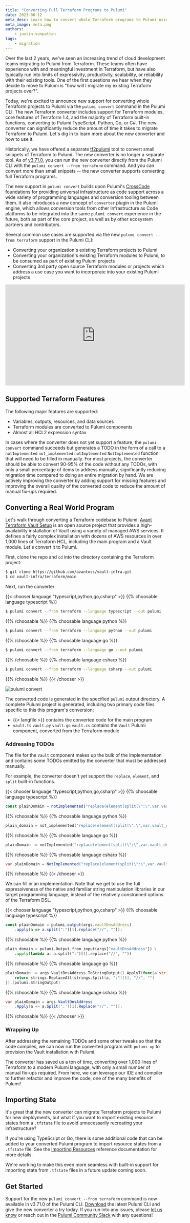 ```yaml
---
title: "Converting Full Terraform Programs to Pulumi"
date: 2023-06-12
meta_desc: Learn how to convert whole Terraform programs to Pulumi using the new Terraform converter
meta_image: meta.png
authors:
    - justin-vanpatten
tags:
    - migration
---
```


Over the last 2 years, we've seen an increasing trend of cloud development teams migrating to Pulumi from Terraform. These teams often have experience with and meaningful investment in Terraform, but have also typically run into limits of expressivity, productivity, scalability, or reliability with their existing tools. One of the first questions we hear when they decide to move to Pulumi is "how will I migrate my existing Terraform projects over?".

Today, we're excited to announce new support for converting whole Terraform projects to Pulumi via the `pulumi convert` command in the Pulumi CLI. The new Terraform converter includes support for Terraform modules, core features of Terraform 1.4, and the majority of Terraform built-in functions, converting to Pulumi TypeScript, Python, Go, or C#. The new converter can significantly reduce the amount of time it takes to migrate Terraform to Pulumi. Let's dig in to learn more about the new converter and how to use it.

<!--more-->

Historically, we have offered a separate [tf2pulumi](https://github.com/pulumi/tf2pulumi) tool to convert small snippets of Terraform to Pulumi. The new converter is no longer a separate tool. As of [v3.71.0](/docs/install/), you can run the new converter directly from the Pulumi CLI with the `pulumi convert --from terraform` command. And you can convert more than small snippets -- the new converter supports converting full Terraform programs.

The new support in `pulumi convert` builds upon Pulumi's [CrossCode](/crosscode/) foundations for providing universal infrastructure as code support across a wide variety of programming languages and conversion tooling between them. It also introduces a new concept of `converter` plugin in the Pulumi engine, which allows conversion tools from other Infrastructure as Code platforms to be integrated into the same `pulumi convert` experience in the future, both as part of the core project, as well as by other ecosystem partners and contributors.

Several common use cases are supported via the new `pulumi convert --from terraform` support in the Pulumi CLI:

* Converting your organization's existing Terraform projects to Pulumi
* Converting your organization's existing Terraform modules to Pulumi, to be consumed as part of existing Pulumi projects
* Converting 3rd party open source Terraform modules or projects which address a use case you want to incorporate into your existing Pulumi projects

<iframe width="560" height="315" src="https://www.youtube.com/embed/1MAhhNE9a3Q" title="YouTube video player" frameborder="0" allow="accelerometer; autoplay; clipboard-write; encrypted-media; gyroscope; picture-in-picture; web-share" allowfullscreen></iframe>

## Supported Terraform Features

The following major features are supported:

* Variables, outputs, resources, and data sources
* Terraform modules are converted to Pulumi components
* Almost all HCL2 expression syntax

In cases where the converter does not yet support a feature, the `pulumi convert` command succeeds but generates a TODO in the form of a call to a <pulumi-chooser type="language" options="typescript,python,go,csharp" option-style="none" class="inline">
    <pulumi-choosable type="language" value="typescript"><code>notImplemented</code></pulumi-choosable>
    <pulumi-choosable type="language" value="python"><code>not_implemented</code></pulumi-choosable>
    <pulumi-choosable type="language" value="go"><code>notImplemented</code></pulumi-choosable>
    <pulumi-choosable type="language" value="csharp"><code>NotImplemented</code></pulumi-choosable>
</pulumi-chooser> function that will need to be filled in manually. For most projects, the converter should be able to convert 90-95% of the code without any TODOs, with only a small percentage of items to address manually, significantly reducing migration time compared to doing an entire migration by hand. We are actively improving the converter by adding support for missing features and improving the overall quality of the converted code to reduce the amount of manual fix-ups required.

## Converting a Real World Program

Let's walk through converting a Terraform codebase to Pulumi. [Avant Terraform Vault Setup](https://github.com/avantoss/vault-infra) is an open source project that provides a high-availability installation of Vault using a variety of managed AWS services. It defines a fairly complex installation with dozens of AWS resources in over 1,000 lines of Terraform HCL, including the main program and a Vault module. Let's convert it to Pulumi.

First, clone the repo and `cd` into the directory containing the Terraform project:

```bash
$ git clone https://github.com/avantoss/vault-infra.git
$ cd vault-infra/terraform/main
```

Next, run the converter:

{{< chooser language "typescript,python,go,csharp" >}}
{{% choosable language typescript %}}

```bash
$ pulumi convert --from terraform --language typescript --out pulumi
```

{{% /choosable %}}
{{% choosable language python %}}

```bash
$ pulumi convert --from terraform --language python --out pulumi
```

{{% /choosable %}}
{{% choosable language go %}}

```bash
$ pulumi convert --from terraform --language go --out pulumi
```

{{% /choosable %}}
{{% choosable language csharp %}}

```bash
$ pulumi convert --from terraform --language csharp --out pulumi
```

{{% /choosable %}}
{{< /chooser >}}

![pulumi convert](pulumi-convert-from-terraform.gif)

The converted code is generated in the specified `pulumi` output directory. A complete Pulumi project is generated, including two primary code files specific to this this program's conversion:

* {{< langfile >}} contains the converted code for the main program
* <pulumi-chooser type="language" options="typescript,python,go,csharp" option-style="none" class="inline">
    <pulumi-choosable type="language" value="typescript"><code>vault.ts</code></pulumi-choosable>
    <pulumi-choosable type="language" value="python"><code>vault.py</code></pulumi-choosable>
    <pulumi-choosable type="language" value="go"><code>vault.go</code></pulumi-choosable>
    <pulumi-choosable type="language" value="csharp"><code>vault.cs</code></pulumi-choosable>
  </pulumi-chooser> contains the <code>Vault</code> Pulumi component, converted from the Terraform module

### Addressing TODOs

The file for the `Vault` component makes up the bulk of the implementation and contains some TODOs emitted by the converter that must be addressed manually.

For example, the converter doesn't yet support the `replace`, `element`, and `split` built-in functions.

{{< chooser language "typescript,python,go,csharp" >}}
{{% choosable language typescript %}}

```typescript
const plainDomain = notImplemented("replace(element(split(\":\",var.vault_dns_address),1),\"////\",\"\")");
```

{{% /choosable %}}
{{% choosable language python %}}

```python
plain_domain = not_implemented("replace(element(split(\":\",var.vault_dns_address),1),\"////\",\"\")")
```

{{% /choosable %}}
{{% choosable language go %}}

```go
plainDomain := notImplemented("replace(element(split(\":\",var.vault_dns_address),1),\"////\",\"\")");
```

{{% /choosable %}}
{{% choosable language csharp %}}

```csharp
var plainDomain = NotImplemented("replace(element(split(\":\",var.vault_dns_address),1),\"////\",\"\")");
```

{{% /choosable %}}
{{< /chooser >}}

We can fill in an implementation. Note that we get to use the full expressiveness of the native and familiar string manipulation libraries in our target programming language, instead of the relatively constrained options of the Terraform DSL.

{{< chooser language "typescript,python,go,csharp" >}}
{{% choosable language typescript %}}

```typescript
const plainDomain = pulumi.output(args.vaultDnsAddress)
    .apply(a => a.split(":")[1].replace("//", ""));
```

{{% /choosable %}}
{{% choosable language python %}}

```python
plain_domain = pulumi.Output.from_input(args["vaultDnsAddress"]) \
    .apply(lambda a: a.split(":")[1].replace("//", ""))
```

{{% /choosable %}}
{{% choosable language go %}}

```go
plainDomain := args.VaultDnsAddress.ToStringOutput().ApplyT(func(a string) string {
	return strings.ReplaceAll(strings.Split(a, ":")[1], "//", "")
}).(pulumi.StringOutput)
```

{{% /choosable %}}
{{% choosable language csharp %}}

```csharp
var plainDomain = args.VaultDnsAddress
    .Apply(a => a.Split(':')[1].Replace("//", ""));
```

{{% /choosable %}}
{{< /chooser >}}

### Wrapping Up

After addressing the remaining TODOs and some other tweaks so that the code compiles, we can now run the converted program with `pulumi up` to provision the Vault installation with Pulumi.

The converter has saved us a ton of time, converting over 1,000 lines of Terraform to a modern Pulumi language, with only a small number of manual fix-ups required. From here, we can leverage our IDE and compiler to further refactor and improve the code, one of the many benefits of Pulumi!

## Importing State

It's great that the new converter can migrate Terraform projects to Pulumi for new deployments, but what if you want to import existing resource states from a `.tfstate` file to avoid unnecessarily recreating your infrastructure?

If you're using TypeScript or Go, there is some additional code that can be added to your converted Pulumi program to import resource states from a `.tfstate` file. See the [Importing Resources](/docs/using-pulumi/adopting-pulumi/migrating-to-pulumi/from-terraform/#importing-resources) reference documentation for more details.

We're working to make this even more seamless with built-in support for importing state from `.tfstate` files in a future update coming soon.

## Get Started

Support for the new `pulumi convert --from terraform` command is now available in v3.71.0 of the Pulumi CLI. [Download](/docs/install/) the latest Pulumi CLI and give the new converter a try today. If you run into any issues, please [let us know](https://github.com/pulumi/pulumi/issues/new/choose) or reach out in the [Pulumi Community Slack](https://slack.pulumi.com) with any questions!
